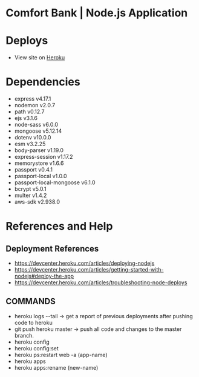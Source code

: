 # Comfort Bank | Node.js Application

# Deploys
 - View site on [Heroku](https://comfort-food.herokuapp.com/)

# Dependencies
  - express v4.17.1
  - nodemon v2.0.7
  - path v0.12.7
  - ejs v3.1.6
  - node-sass v6.0.0
  - mongoose v5.12.14
  - dotenv v10.0.0
  - esm v3.2.25
  - body-parser v1.19.0
  - express-session v1.17.2
  - memorystore v1.6.6
  - passport v0.4.1
  - passport-local v1.0.0
  - passport-local-mongoose v6.1.0
  - bcrypt v5.0.1
  - multer v1.4.2
  - aws-sdk v2.938.0

# References and Help

## Deployment References
 - https://devcenter.heroku.com/articles/deploying-nodejs
 - https://devcenter.heroku.com/articles/getting-started-with-nodejs#deploy-the-app
 - https://devcenter.heroku.com/articles/troubleshooting-node-deploys

## COMMANDS
 - heroku logs --tail -> get a report of previous deployments after pushing code to heroku
 - git push heroku master -> push all code and changes to the master branch.
 - heroku config
 - heroku config:set
 - heroku ps:restart web -a (app-name) 
 - heroku apps
 - heroku apps:rename (new-name)
